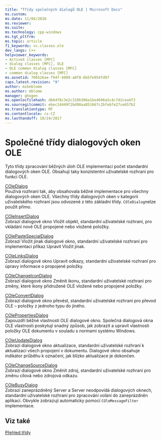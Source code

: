 ```yaml
---
title: "Třídy společných dialogů OLE | Microsoft Docs"
ms.custom: 
ms.date: 11/04/2016
ms.reviewer: 
ms.suite: 
ms.technology: cpp-windows
ms.tgt_pltfrm: 
ms.topic: article
f1_keywords: vc.classes.ole
dev_langs: C++
helpviewer_keywords:
- ActiveX classes [MFC]
- dialog classes [MFC], OLE
- OLE common dialog classes [MFC]
- common dialog classes [MFC]
ms.assetid: 706526ae-f94f-4909-a0f8-6b5fe954fd97
caps.latest.revision: "9"
author: mikeblome
ms.author: mblome
manager: ghogen
ms.openlocfilehash: db64f8c3e2c310b306a1be4696a5c4c7d2cea4f3
ms.sourcegitcommit: ebec1d449f2bd98aa851667c2bfeb7e27ce657b2
ms.translationtype: MT
ms.contentlocale: cs-CZ
ms.lasthandoff: 10/24/2017
---
```

# <a name="ole-common-dialog-classes"></a>Společné třídy dialogových oken OLE
Tyto třídy zpracování běžných úloh OLE implementací počet standardní dialogových oken OLE. Obsahují taky konzistentní uživatelské rozhraní pro funkci OLE.  
  
 [COleDialog](../mfc/reference/coledialog-class.md)  
 Používá rozhraní tak, aby obsahovala běžné implementace pro všechny dialogových oken OLE. Všechny třídy dialogových oken v kategorii uživatelského rozhraní jsou odvozené z této základní třídy. `COleDialog`nelze použít přímo.  
  
 [COleInsertDialog](../mfc/reference/coleinsertdialog-class.md)  
 Zobrazí dialogové okno Vložit objekt, standardní uživatelské rozhraní, pro vkládání nové OLE propojené nebo vložené položky.  
  
 [COlePasteSpecialDialog](../mfc/reference/colepastespecialdialog-class.md)  
 Zobrazí Vložit jinak dialogové okno, standardní uživatelské rozhraní pro implementaci příkaz Upravit Vložit jinak.  
  
 [COleLinksDialog](../mfc/reference/colelinksdialog-class.md)  
 Zobrazí dialogové okno Upravit odkazy, standardní uživatelské rozhraní pro úpravy informace o propojené položky.  
  
 [COleChangeIconDialog](../mfc/reference/colechangeicondialog-class.md)  
 Zobrazí dialogové okno Změnit ikonu, standardní uživatelské rozhraní pro změny, které ikony přidružené OLE vložené nebo propojené položky.  
  
 [COleConvertDialog](../mfc/reference/coleconvertdialog-class.md)  
 Zobrazí dialogové okno převést, standardní uživatelské rozhraní pro převod OLE – položky z jednoho typu do jiného.  
  
 [COlePropertiesDialog](../mfc/reference/colepropertiesdialog-class.md)  
 Zapouzdří běžné vlastnosti OLE dialogové okno. Společná dialogová okna OLE vlastnosti poskytují snadný způsob, jak zobrazit a upravit vlastnosti položky OLE dokumentu v souladu s normami systému Windows.  
  
 [COleUpdateDialog](../mfc/reference/coleupdatedialog-class.md)  
 Zobrazí dialogové okno aktualizace, standardní uživatelské rozhraní k aktualizaci všech propojení v dokumentu. Dialogové okno obsahuje indikátor průběhu k označení, jak blízko aktualizace je dokončen.  
  
 [COleChangeSourceDialog](../mfc/reference/colechangesourcedialog-class.md)  
 Zobrazí dialogové okno Změnit zdroj, standardní uživatelské rozhraní pro změnu cílová nebo zdrojová odkazu.  
  
 [COleBusyDialog](../mfc/reference/colebusydialog-class.md)  
 Zobrazí zaneprázdněný Server a Server neodpovídá dialogových oknech, standardní uživatelské rozhraní pro zpracování volání do zaneprázdněn aplikací. Obvykle zobrazují automaticky pomocí `COleMessageFilter` implementace.  
  
## <a name="see-also"></a>Viz také  
 [Přehled třídy](../mfc/class-library-overview.md)

